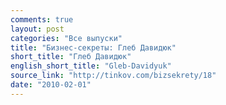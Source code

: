 ```yaml
---
comments: true
layout: post
categories: "Все выпуски"
title: "Бизнес-секреты: Глеб Давидюк"
short_title: "Глеб Давидюк"
english_short_title: "Gleb-Davidyuk"
source_link: "http://tinkov.com/bizsekrety/18"
date: "2010-02-01"
---
```

